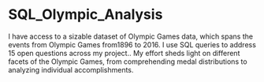 # SQL_Olympic_Analysis

I have access to a sizable dataset of Olympic Games data, which spans the events from Olympic Games from1896 to 2016. I use SQL queries to address 15 open questions across my project.. My effort sheds light on different facets of the Olympic Games, from comprehending medal distributions to analyzing individual accomplishments.
